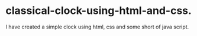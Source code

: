 # classical-clock-using-html-and-css.
I have created a simple clock using html, css and some short of java script.
